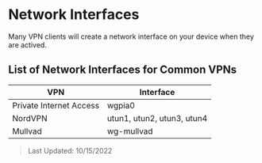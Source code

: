 # Network Interfaces

Many VPN clients will create a network interface on your device when they are actived.

## List of Network Interfaces for Common VPNs

| VPN         | Interface     |
|--------------|-----------|
| Private Internet Access | wgpia0      |
| NordVPN      | utun1, utun2, utun3, utun4  |
| Mullvad | wg-mullvad |

> Last Updated: 10/15/2022